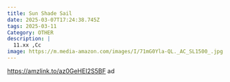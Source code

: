 ```yaml
---
title: Sun Shade Sail
date: 2025-03-07T17:24:38.745Z
tags: 2025-03-11
Category: OTHER
description: |
  11.xx ,Cc
image: https://m.media-amazon.com/images/I/71mG0Yla-QL._AC_SL1500_.jpg
---
```

https://amzlink.to/az0GeHEI2S5BF     ad